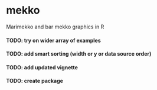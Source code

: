 # mekko
Marimekko and bar mekko graphics in R

#### TODO: try on wider array of examples
#### TODO: add smart sorting (width or y or data source order)
#### TODO: add updated vignette
#### TODO: create package
